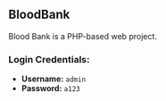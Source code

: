 ## BloodBank

Blood Bank is a PHP-based web project.

### Login Credentials:

- **Username:** `admin`
- **Password:** `a123`

